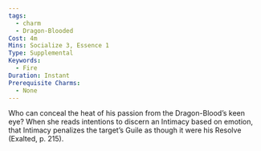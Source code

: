 ```yaml
---
tags:
  - charm
  - Dragon-Blooded
Cost: 4m
Mins: Socialize 3, Essence 1
Type: Supplemental
Keywords:
  - Fire
Duration: Instant
Prerequisite Charms:
  - None
---
```

Who can conceal the heat of his passion from the Dragon-Blood’s keen eye? When she reads intentions to discern an Intimacy based on emotion, that Intimacy penalizes the target’s Guile as though it were his Resolve (Exalted, p. 215).